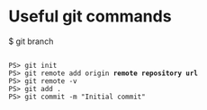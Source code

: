 # Useful git commands
$ git branch


<pre><code>
PS> git init
PS> git remote add origin <b>remote repository url</b> 
PS> git remote -v
PS> git add .
PS> git commit -m "Initial commit"
</code></pre>